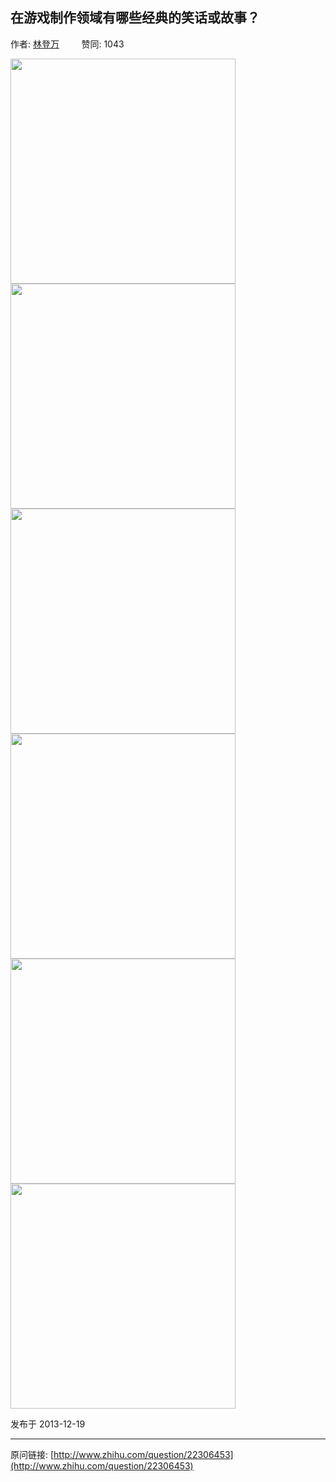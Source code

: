## 在游戏制作领域有哪些经典的笑话或故事？

作者: [林登万](http://www.zhihu.com/people/lin-deng-wan-44)&nbsp;&nbsp;&nbsp;&nbsp;&nbsp;&nbsp;&nbsp;&nbsp; 赞同: 1043


<img src="http://pic1.zhimg.com/43a61cc8bc8f7456637392015f9e35c8_b.jpg" data-rawwidth="360" data-rawheight="1000" class="content_image" width="360"><img src="http://pic4.zhimg.com/7cca866d08e0953efd37f19bd3de81df_b.jpg" data-rawwidth="360" data-rawheight="1000" class="content_image" width="360"><img src="http://pic2.zhimg.com/edf40746fbec23c1297f36d8b64b7061_b.jpg" data-rawwidth="360" data-rawheight="1000" class="content_image" width="360"><img src="http://pic4.zhimg.com/953432493c38796f8136fa5fcf59e0e7_b.jpg" data-rawwidth="360" data-rawheight="1000" class="content_image" width="360"><img src="http://pic3.zhimg.com/9ef799132e3c1b8d73c1098d4f8c36ee_b.jpg" data-rawwidth="360" data-rawheight="1000" class="content_image" width="360"><img src="http://pic3.zhimg.com/fd45b02f2c385441b31d938fa3a3feb6_b.jpg" data-rawwidth="360" data-rawheight="1000" class="content_image" width="360">



发布于 2013-12-19



---
原问链接: [http://www.zhihu.com/question/22306453](http://www.zhihu.com/question/22306453)